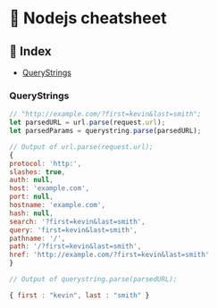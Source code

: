 # :tada: Nodejs cheatsheet

## :pencil: Index

- [QueryStrings](#QueryStrings)

### QueryStrings

```js
// "http://example.com/?first=kevin&last=smith";
let parsedURL = url.parse(request.url);
let parsedParams = querystring.parse(parsedURL);

// Output of url.parse(request.url);
{
protocol: 'http:',
slashes: true,
auth: null,
host: 'example.com',
port: null,
hostname: 'example.com',
hash: null,
search: '?first=kevin&last=smith',
query: 'first=kevin&last=smith',
pathname: '/',
path: '/?first=kevin&last=smith',
href: 'http://example.com/?first=kevin&last=smith'
}

// Output of querystring.parse(parsedURL);

{ first : "kevin", last : "smith" }
```
